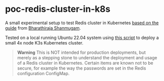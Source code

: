 # poc-redis-cluster-in-k8s

A small experimental setup to test Redis cluster in Kubernetes [based on the guide](https://www.airplane.dev/blog/deploy-redis-cluster-on-kubernetes) from [Bharathiraja Shanmugam](https://github.com/bharathirajatut).

Tested on a local running Ubuntu 22.04 system using [this script](https://gist.github.com/nicc777/0f620c9eb2958f58173224f29b23a2ff) to deploy a small 4x node K3s Kubernetes cluster.

> **Warning**
> This is NOT intended for production deployments, but merely as a stepping stone to understand the deployment and usage of a Redis cluster in Kubernetes. Certain items are known not to be secure, for example the way the passwords are set in the Redis configuration ConfigMap.


